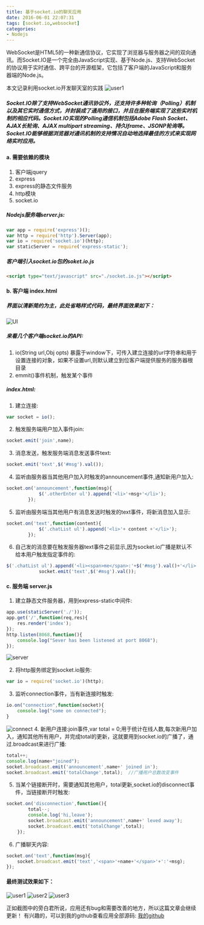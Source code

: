```yaml
---
title: 基于socket.io的聊天应用
date: 2016-06-01 22:07:31
tags: [socket.io,websocket]
categories: 
- Nodejs
---
```

WebSocket是HTML5的一种新通信协议，它实现了浏览器与服务器之间的双向通讯。而Socket.IO是一个完全由JavaScript实现、基于Node.js、支持WebSocket的协议用于实时通信、跨平台的开源框架，它包括了客户端的JavaScript和服务器端的Node.js。

本文记录利用socket.io开发聊天室的实践
![user1](http://7xsi10.com1.z0.glb.clouddn.com/user1.png)
<!--more-->
##### Socket.IO除了支持WebSocket通讯协议外，还支持许多种轮询（Polling）机制以及其它实时通信方式，并封装成了通用的接口，并且在服务端实现了这些实时机制的相应代码。Socket.IO实现的Polling通信机制包括Adobe Flash Socket、AJAX长轮询、AJAX multipart streaming、持久Iframe、JSONP轮询等。Socket.IO能够根据浏览器对通讯机制的支持情况自动地选择最佳的方式来实现网络实时应用。

#### a. 需要依赖的模块

1. 客户端jquery
2. express
3. express的静态文件服务
4. http模块
5. socket.io

##### Nodejs服务端server.js:
```js
var app = require('express')();
var http = require('http').Server(app);
var io = require('socket.io')(http);
var staticServer = require('express-static');
```
##### 客户端引入socket.io包的soket.io.js
```html
<script type="text/javascript" src="./socket.io.js"></script>
```
#### b. 客户端 index.html

##### 界面以清新简约为主，此处省略样式代码，最终界面效果如下：
![UI](http://7xsi10.com1.z0.glb.clouddn.com/chatUI.png)

##### 来看几个客户端socket.io的API:
1. io(String url,Obj opts) 暴露于window下，可传入建立连接的url字符串和用于设置连接的对象，如果不设置url,则默认建立到位客户端提供服务的服务器根目录
2. emmit()事件机制，触发某个事件

##### index.html:

1. 建立连接:
```js
var socket = io();
```
2. 触发服务端用户加入事件join:
```js
socket.emit('join',name);
```		

3. 消息发送，触发服务端消息发送事件text:
```js
socket.emit('text',$('#msg').val());
```
4. 监听由服务器当其他用户加入时触发的announcement事件,通知新用户加入:
```js
socket.on('announcement',function(msg){
            $('.otherEnter ul').append('<li>'+msg+'</li>');
        });
```
5. 监听由服务端当其他用户有消息发送时触发的text事件，将新消息加入显示:
```js
socket.on('text',function(content){
            $('.chatList ul').append('<li>'+ content +'</li>');
        });
```
6. 自己发的消息要在触发服务器text事件之前显示,因为socket.io广播是默认不给本用户触发指定事件的:
```js
$('.chatList ul').append('<li><span>me</span>:'+$('#msg').val()+'</li>')
            socket.emit('text',$('#msg').val());
```
#### c. 服务端 server.js

1. 建立静态文件服务器，用到express-static中间件:
```js	
app.use(staticServer('./'));
app.get('/',function(req,res){
    res.render('index');
});
http.listen(8068,function(){
    console.log("Sever has been listened at port 8068");
});
```
![server](http://7xsi10.com1.z0.glb.clouddn.com/chatServer.png)

2. 将http服务绑定到socket.io服务:
```js
var io = require('socket.io')(http);
```
3. 监听connection事件，当有新连接时触发:
```js	
io.on("connection",function(socket){
	console.log("some on connected");
}
```
![connect](http://7xsi10.com1.z0.glb.clouddn.com/chatconnect.png)
4. 新用户连接:join事件,var total = 0;用于统计在线人数,每次新用户加入，通知其他所有用户，并完成total的更新，这就要用到socket.io的广播了，通过.broadcast来进行广播:
```js
total++;
console.log(name+"joined");
socket.broadcast.emit('announcement',name+' joined in');
socket.broadcast.emit('totalChange',total);  //广播用户总数改变事件
```
5. 当某个链接断开时，需要通知其他用户，total更新,socket.io的disconnect事件，当链接断开时触发:
```js	
socket.on('disconnection',function(){
        total--;
        console.log('hi,leave');
        socket.broadcast.emit('announcement',name+' leved away');
        socket.broadcast.emit('totalChange',total);
    });
```	
6. 广播聊天内容:
```js
socket.on('text',function(msg){
    socket.broadcast.emit('text','<span>'+name+'</span>'+':'+msg);
});
```

#### 最终测试效果如下：

![user1](http://7xsi10.com1.z0.glb.clouddn.com/user1.png)
![user2](http://7xsi10.com1.z0.glb.clouddn.com/user2.png)
![user3](http://7xsi10.com1.z0.glb.clouddn.com/user3.png)

正如截图中的旁白君所说，应用还有bug和需要改善的地方，所以这篇文章会继续更新！
有兴趣的，可以到我的github查看应用全部源码:
[我的github](https://github.com/laoqiren/socket.io-demo)